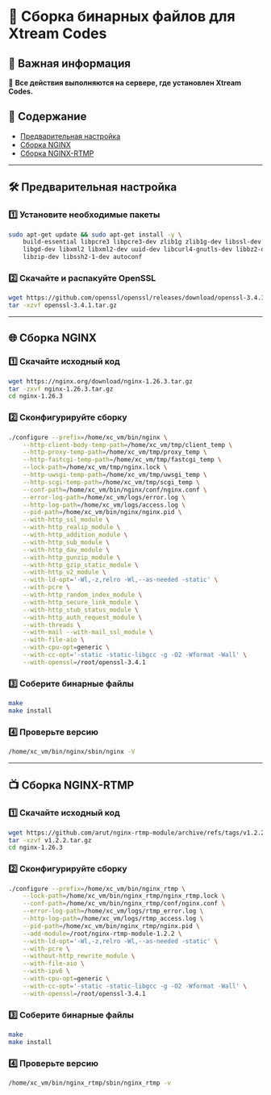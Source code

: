 # 🔧 **Сборка бинарных файлов для Xtream Codes**  

## 📌 **Важная информация**  
📌 **Все действия выполняются на сервере, где установлен Xtream Codes.**  

## 📖 **Содержание**  
- [Предварительная настройка](#-предварительная-настройка)  
- [Сборка NGINX](#-сборка-nginx)  
- [Сборка NGINX-RTMP](#-сборка-nginx-rtmp)  

---

## 🛠 **Предварительная настройка**  

### 1️⃣ **Установите необходимые пакеты**  
```sh
sudo apt-get update && sudo apt-get install -y \
    build-essential libpcre3 libpcre3-dev zlib1g zlib1g-dev libssl-dev \
    libgd-dev libxml2 libxml2-dev uuid-dev libcurl4-gnutls-dev libbz2-dev \
    libzip-dev libssh2-1-dev autoconf
```

### 2️⃣ **Скачайте и распакуйте OpenSSL**  
```sh
wget https://github.com/openssl/openssl/releases/download/openssl-3.4.1/openssl-3.4.1.tar.gz
tar -xzvf openssl-3.4.1.tar.gz
```

---

## 🌐 **Сборка NGINX**  

### 1️⃣ **Скачайте исходный код**  
```sh
wget https://nginx.org/download/nginx-1.26.3.tar.gz
tar -zxvf nginx-1.26.3.tar.gz
cd nginx-1.26.3
```

### 2️⃣ **Сконфигурируйте сборку**  
```sh
./configure --prefix=/home/xc_vm/bin/nginx \
    --http-client-body-temp-path=/home/xc_vm/tmp/client_temp \
    --http-proxy-temp-path=/home/xc_vm/tmp/proxy_temp \
    --http-fastcgi-temp-path=/home/xc_vm/tmp/fastcgi_temp \
    --lock-path=/home/xc_vm/tmp/nginx.lock \
    --http-uwsgi-temp-path=/home/xc_vm/tmp/uwsgi_temp \
    --http-scgi-temp-path=/home/xc_vm/tmp/scgi_temp \
    --conf-path=/home/xc_vm/bin/nginx/conf/nginx.conf \
    --error-log-path=/home/xc_vm/logs/error.log \
    --http-log-path=/home/xc_vm/logs/access.log \
    --pid-path=/home/xc_vm/bin/nginx/nginx.pid \
    --with-http_ssl_module \
    --with-http_realip_module \
    --with-http_addition_module \
    --with-http_sub_module \
    --with-http_dav_module \
    --with-http_gunzip_module \
    --with-http_gzip_static_module \
    --with-http_v2_module \
    --with-ld-opt='-Wl,-z,relro -Wl,--as-needed -static' \
    --with-pcre \
    --with-http_random_index_module \
    --with-http_secure_link_module \
    --with-http_stub_status_module \
    --with-http_auth_request_module \
    --with-threads \
    --with-mail --with-mail_ssl_module \
    --with-file-aio \
    --with-cpu-opt=generic \
    --with-cc-opt='-static -static-libgcc -g -O2 -Wformat -Wall' \
    --with-openssl=/root/openssl-3.4.1
```

### 3️⃣ **Соберите бинарные файлы**  
```sh
make
make install
```

### 4️⃣ **Проверьте версию**  
```sh
/home/xc_vm/bin/nginx/sbin/nginx -V
```

---

## 📺 **Сборка NGINX-RTMP**  

### 1️⃣ **Скачайте исходный код**  
```sh
wget https://github.com/arut/nginx-rtmp-module/archive/refs/tags/v1.2.2.tar.gz
tar -xzvf v1.2.2.tar.gz
cd nginx-1.26.3
```

### 2️⃣ **Сконфигурируйте сборку**  
```sh
./configure --prefix=/home/xc_vm/bin/nginx_rtmp \
    --lock-path=/home/xc_vm/bin/nginx_rtmp/nginx_rtmp.lock \
    --conf-path=/home/xc_vm/bin/nginx_rtmp/conf/nginx.conf \
    --error-log-path=/home/xc_vm/logs/rtmp_error.log \
    --http-log-path=/home/xc_vm/logs/rtmp_access.log \
    --pid-path=/home/xc_vm/bin/nginx_rtmp/nginx.pid \
    --add-module=/root/nginx-rtmp-module-1.2.2 \
    --with-ld-opt='-Wl,-z,relro -Wl,--as-needed -static' \
    --with-pcre \
    --without-http_rewrite_module \
    --with-file-aio \
    --with-ipv6 \
    --with-cpu-opt=generic \
    --with-cc-opt='-static -static-libgcc -g -O2 -Wformat -Wall' \
    --with-openssl=/root/openssl-3.4.1
```

### 3️⃣ **Соберите бинарные файлы**  
```sh
make
make install
```

### 4️⃣ **Проверьте версию**  
```sh
/home/xc_vm/bin/nginx_rtmp/sbin/nginx_rtmp -v
```